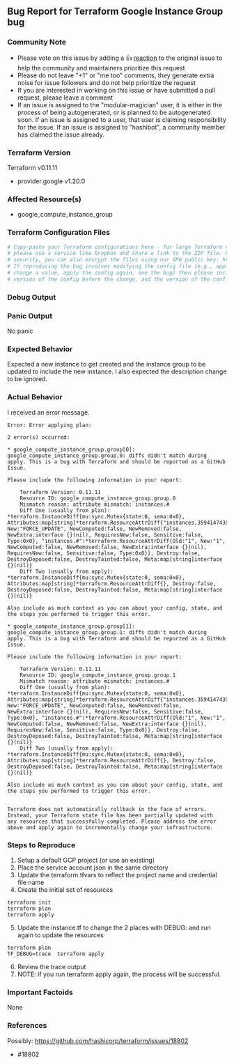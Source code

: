 ## Bug Report for Terraform Google Instance Group bug



<!--- Please leave this line, it helps our automation: [issue-type:bug-report] --->
<!--- Please keep this note for the community --->

### Community Note

* Please vote on this issue by adding a 👍 [reaction](https://blog.github.com/2016-03-10-add-reactions-to-pull-requests-issues-and-comments/) to the original issue to help the community and maintainers prioritize this request
* Please do not leave "+1" or "me too" comments, they generate extra noise for issue followers and do not help prioritize the request
* If you are interested in working on this issue or have submitted a pull request, please leave a comment
* If an issue is assigned to the "modular-magician" user, it is either in the process of being autogenerated, or is planned to be autogenerated soon. If an issue is assigned to a user, that user is claiming responsibility for the issue. If an issue is assigned to "hashibot", a community member has claimed the issue already.

<!--- Thank you for keeping this note for the community --->

### Terraform Version

Terraform v0.11.11
+ provider.google v1.20.0

### Affected Resource(s)

* google_compute_instance_group

### Terraform Configuration Files

<!--- Information about code formatting: https://help.github.com/articles/basic-writing-and-formatting-syntax/#quoting-code --->

```tf
# Copy-paste your Terraform configurations here - for large Terraform configs,
# please use a service like Dropbox and share a link to the ZIP file. For
# security, you can also encrypt the files using our GPG public key: https://www.hashicorp.com/security
# If reproducing the bug involves modifying the config file (e.g., apply a config,
# change a value, apply the config again, see the bug) then please include both the
# version of the config before the change, and the version of the config after the change.
```

### Debug Output

<!---
Please provide a link to a GitHub Gist containing the complete debug output. Please do NOT paste the debug output in the issue; just paste a link to the Gist.

To obtain the debug output, see the [Terraform documentation on debugging](https://www.terraform.io/docs/internals/debugging.html).
--->

### Panic Output

No panic

### Expected Behavior

Expected a new instance to get created and the instance group to be updated to include the new instance.  I also expected the description change to be ignored. 

### Actual Behavior

I received an error message. 

````
Error: Error applying plan:

2 error(s) occurred:

* google_compute_instance_group.group[0]: google_compute_instance_group.group.0: diffs didn't match during apply. This is a bug with Terraform and should be reported as a GitHub Issue.

Please include the following information in your report:

    Terraform Version: 0.11.11
    Resource ID: google_compute_instance_group.group.0
    Mismatch reason: attribute mismatch: instances.#
    Diff One (usually from plan): *terraform.InstanceDiff{mu:sync.Mutex{state:0, sema:0x0}, Attributes:map[string]*terraform.ResourceAttrDiff{"instances.3594147435":*terraform.ResourceAttrDiff{Old:"",
New:"FORCE_UPDATE", NewComputed:false, NewRemoved:false, NewExtra:interface {}(nil), RequiresNew:false, Sensitive:false, Type:0x0}, "instances.#":*terraform.ResourceAttrDiff{Old:"1", New:"1", NewComputed:false, NewRemoved:false, NewExtra:interface {}(nil), RequiresNew:false, Sensitive:false, Type:0x0}}, Destroy:false, DestroyDeposed:false, DestroyTainted:false, Meta:map[string]interface {}(nil)}
    Diff Two (usually from apply): *terraform.InstanceDiff{mu:sync.Mutex{state:0, sema:0x0}, Attributes:map[string]*terraform.ResourceAttrDiff{}, Destroy:false, DestroyDeposed:false, DestroyTainted:false, Meta:map[string]interface {}(nil)}

Also include as much context as you can about your config, state, and the steps you performed to trigger this error.

* google_compute_instance_group.group[1]: google_compute_instance_group.group.1: diffs didn't match during apply. This is a bug with Terraform and should be reported as a GitHub Issue.

Please include the following information in your report:

    Terraform Version: 0.11.11
    Resource ID: google_compute_instance_group.group.1
    Mismatch reason: attribute mismatch: instances.#
    Diff One (usually from plan): *terraform.InstanceDiff{mu:sync.Mutex{state:0, sema:0x0}, Attributes:map[string]*terraform.ResourceAttrDiff{"instances.3594147435":*terraform.ResourceAttrDiff{Old:"",
New:"FORCE_UPDATE", NewComputed:false, NewRemoved:false, NewExtra:interface {}(nil), RequiresNew:false, Sensitive:false, Type:0x0}, "instances.#":*terraform.ResourceAttrDiff{Old:"1", New:"1", NewComputed:false, NewRemoved:false, NewExtra:interface {}(nil), RequiresNew:false, Sensitive:false, Type:0x0}}, Destroy:false, DestroyDeposed:false, DestroyTainted:false, Meta:map[string]interface {}(nil)}
    Diff Two (usually from apply): *terraform.InstanceDiff{mu:sync.Mutex{state:0, sema:0x0}, Attributes:map[string]*terraform.ResourceAttrDiff{}, Destroy:false, DestroyDeposed:false, DestroyTainted:false, Meta:map[string]interface {}(nil)}

Also include as much context as you can about your config, state, and the steps you performed to trigger this error.


Terraform does not automatically rollback in the face of errors.
Instead, your Terraform state file has been partially updated with
any resources that successfully completed. Please address the error
above and apply again to incrementally change your infrastructure.
````

### Steps to Reproduce

1. Setup a default GCP project (or use an existing)
2. Place the service account json in the same directory
3. Update the terraform.tfvars to reflect the project name and credential file name
4. Create the initial set of resources 
  ````
  terraform init
  terraform plan
  terraform apply
  ````
5. Update the instance.tf to change the 2 places with DEBUG: and run again to update the resources

  ````
  terraform plan
  TF_DEBUG=trace  terraform apply
  ````
6. Review the trace output
7. NOTE: if you run terraform apply again, the process will be successful.

### Important Factoids

None

### References
Possibly:  https://github.com/hashicorp/terraform/issues/18802
* #18802



